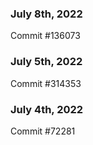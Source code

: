 ### July 8th, 2022

Commit #136073

### July 5th, 2022

Commit #314353


### July 4th, 2022

Commit #72281
